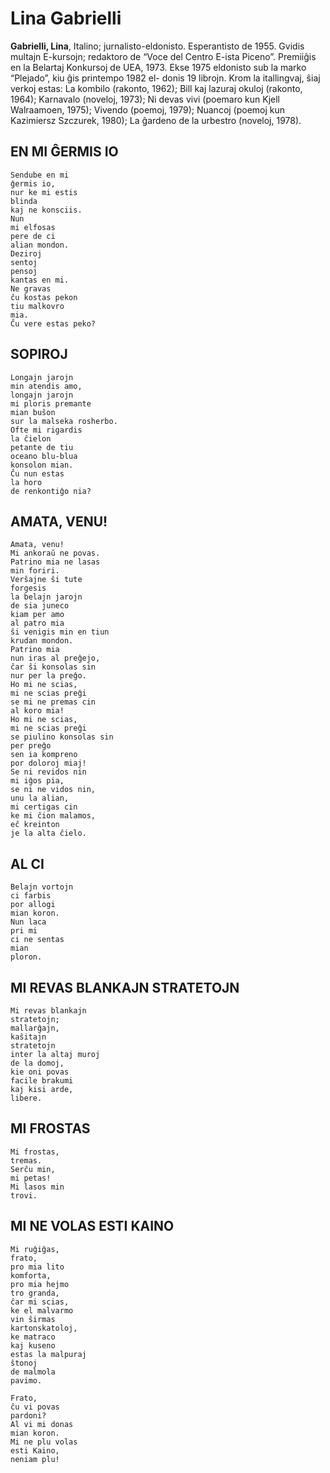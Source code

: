 # Lina Gabrielli
**Gabrielli, Lina**, Italino; jurnalisto-eldonisto. Esperantisto de 1955. Gvidis multajn E-kursojn; redaktoro de “Voce del Centro E-ista Piceno”. Premiiĝis en la Belartaj Konkursoj de UEA, 1973. Ekse 1975 eldonisto sub la marko “Plejado”, kiu ĝis printempo 1982 el- donis 19 librojn. Krom la itallingvaj, ŝiaj verkoj estas: La kombilo (rakonto, 1962); Bill kaj lazuraj okuloj (rakonto, 1964); Karnavalo (noveloj, 1973); Ni devas vivi (poemaro kun Kjell Walraamoen, 1975); Vivendo (poemoj, 1979); Nuancoj (poemoj kun Kazimiersz Szczurek, 1980); La ĝardeno de la urbestro (noveloj, 1978).

## EN MI ĜERMIS IO

    Sendube en mi
    ĝermis io,
    nur ke mi estis
    blinda
    kaj ne konsciis.
    Nun
    mi elfosas
    pere de ci
    alian mondon.
    Deziroj
    sentoj
    pensoj
    kantas en mi.
    Ne gravas
    ĉu kostas pekon
    tiu malkovro
    mia.
    Ĉu vere estas peko?

## SOPIROJ

    Longajn jarojn
    min atendis amo,
    longajn jarojn
    mi ploris premante
    mian buŝon
    sur la malseka rosherbo.
    Ofte mi rigardis
    la ĉielon
    petante de tiu
    oceano blu-blua
    konsolon mian.
    Ĉu nun estas
    la horo
    de renkontiĝo nia?

## AMATA, VENU!

    Amata, venu!
    Mi ankoraŭ ne povas.
    Patrino mia ne lasas
    min foriri.
    Verŝajne ŝi tute
    forgesis
    la belajn jarojn
    de sia juneco
    kiam per amo
    al patro mia
    ŝi venigis min en tiun
    krudan mondon.
    Patrino mia
    nun iras al preĝejo,
    ĉar ŝi konsolas sin
    nur per la preĝo.
    Ho mi ne scias,
    mi ne scias preĝi
    se mi ne premas cin
    al koro mia!
    Ho mi ne scias,
    mi ne scias preĝi
    se piulino konsolas sin
    per preĝo
    sen ia kompreno
    por doloroj miaj!
    Se ni revidos nin
    mi iĝos pia,
    se ni ne vidos nin,
    unu la alian,
    mi certigas cin
    ke mi ĉion malamos,
    eĉ kreinton
    je la alta ĉielo.

## AL CI

    Belajn vortojn
    ci farbis
    por allogi
    mian koron.
    Nun laca
    pri mi
    ci ne sentas
    mian
    ploron.

## MI REVAS BLANKAJN STRATETOJN

    Mi revas blankajn
    stratetojn;
    mallarĝajn,
    kaŝitajn
    stratetojn
    inter la altaj muroj
    de la domoj,
    kie oni povas
    facile brakumi
    kaj kisi arde,
    libere.

## MI FROSTAS

    Mi frostas,
    tremas.
    Serĉu min,
    mi petas!
    Mi lasos min
    trovi.

## MI NE VOLAS ESTI KAINO

    Mi ruĝiĝas,
    frato,
    pro mia lito
    komforta,
    pro mia hejmo
    tro granda,
    ĉar mi scias,
    ke el malvarmo
    vin ŝirmas
    kartonskatoloj,
    ke matraco
    kaj kuseno
    estas la malpuraj
    ŝtonoj
    de malmola
    pavimo.

    Frato,
    ĉu vi povas
    pardoni?
    Al vi mi donas
    mian koron.
    Mi ne plu volas
    esti Kaino,
    neniam plu!
